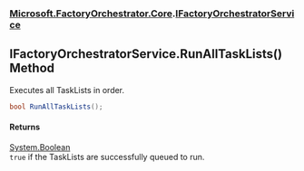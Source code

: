 ### [Microsoft.FactoryOrchestrator.Core](Microsoft_FactoryOrchestrator_Core.md 'Microsoft.FactoryOrchestrator.Core').[IFactoryOrchestratorService](Microsoft_FactoryOrchestrator_Core_IFactoryOrchestratorService.md 'Microsoft.FactoryOrchestrator.Core.IFactoryOrchestratorService')
## IFactoryOrchestratorService.RunAllTaskLists() Method
Executes all TaskLists in order.  
```csharp
bool RunAllTaskLists();
```
#### Returns
[System.Boolean](https://docs.microsoft.com/en-us/dotnet/api/System.Boolean 'System.Boolean')  
`true` if the TaskLists are successfully queued to run.
